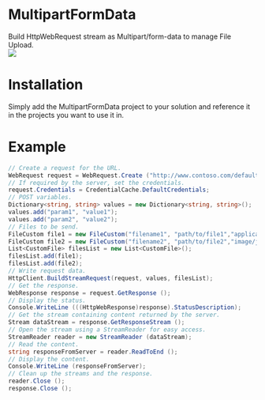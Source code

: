 # MultipartFormData
Build HttpWebRequest stream as Multipart/form-data to manage File Upload.</br>
<a href="https://travis-ci.org/nicolau10010/MultipartFormData">
<img src="https://travis-ci.org/nicolau10010/MultipartFormData.svg?branch=master" />
</a>
# Installation
Simply add the MultipartFormData project to your solution and reference it in the projects you want to use it in.
# Example
```C#
// Create a request for the URL.
WebRequest request = WebRequest.Create ("http://www.contoso.com/default.html");
// If required by the server, set the credentials.
request.Credentials = CredentialCache.DefaultCredentials;
// POST variables.
Dictionary<string, string> values = new Dictionary<string, string>();
values.add("param1", "value1");
values.add("param2", "value2");
// Files to be send.
FileCustom file1 = new FileCustom("filename1", "path/to/file1","application/vnd.openxmlformats-officedocument.wordprocessingml.document");
FileCustom file2 = new FileCustom("filename2", "path/to/file2","image/jpeg");
List<CustomFile> filesList = new List<CustomFile>();
filesList.add(file1);
filesList.add(file2);
// Write request data.
HttpClient.BuildStreamRequest(request, values, filesList);
// Get the response.
WebResponse response = request.GetResponse ();
// Display the status.
Console.WriteLine (((HttpWebResponse)response).StatusDescription);
// Get the stream containing content returned by the server.
Stream dataStream = response.GetResponseStream ();
// Open the stream using a StreamReader for easy access.
StreamReader reader = new StreamReader (dataStream);
// Read the content.
string responseFromServer = reader.ReadToEnd ();
// Display the content.
Console.WriteLine (responseFromServer);
// Clean up the streams and the response.
reader.Close ();
response.Close ();
```
